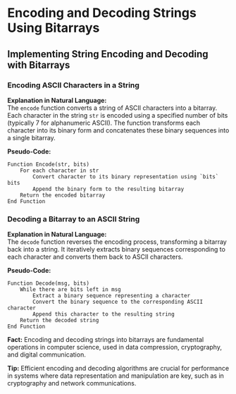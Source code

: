 
# Encoding and Decoding Strings Using Bitarrays

## Implementing String Encoding and Decoding with Bitarrays

### Encoding ASCII Characters in a String
**Explanation in Natural Language:**  
The `encode` function converts a string of ASCII characters into a bitarray. Each character in the string `str` is encoded using a specified number of bits (typically 7 for alphanumeric ASCII). The function transforms each character into its binary form and concatenates these binary sequences into a single bitarray.

**Pseudo-Code:**
```
Function Encode(str, bits)
    For each character in str
        Convert character to its binary representation using `bits` bits
        Append the binary form to the resulting bitarray
    Return the encoded bitarray
End Function
```

### Decoding a Bitarray to an ASCII String
**Explanation in Natural Language:**  
The `decode` function reverses the encoding process, transforming a bitarray back into a string. It iteratively extracts binary sequences corresponding to each character and converts them back to ASCII characters.

**Pseudo-Code:**
```
Function Decode(msg, bits)
    While there are bits left in msg
        Extract a binary sequence representing a character
        Convert the binary sequence to the corresponding ASCII character
        Append this character to the resulting string
    Return the decoded string
End Function
```

**Fact:** Encoding and decoding strings into bitarrays are fundamental operations in computer science, used in data compression, cryptography, and digital communication.

**Tip:** Efficient encoding and decoding algorithms are crucial for performance in systems where data representation and manipulation are key, such as in cryptography and network communications.
